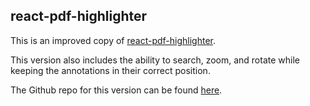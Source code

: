 ## react-pdf-highlighter

This is an improved copy of [react-pdf-highlighter](https://www.npmjs.com/package/react-pdf-highlighter).

This version also includes the ability to search, zoom, and rotate while keeping the annotations in their correct position.

The Github repo for this version can be found [here](https://github.com/theonlysake/react-pdf-highlighter).